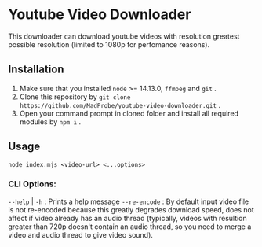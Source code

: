 # Youtube Video Downloader

This downloader can download youtube videos with resolution greatest possible resolution 
(limited to 1080p for perfomance reasons).

## Installation

1. Make sure that you installed `node` >= 14.13.0, `ffmpeg` and `git` .
2. Clone this repository by `git clone https://github.com/MadProbe/youtube-video-downloader.git` .
3. Open your command prompt in cloned folder and install all required modules by `npm i` .

## Usage

 `node index.mjs <video-url> <...options>`

### CLI Options:

`--help` | `-h` : Prints a help message
`--re-encode` : By default input video file is not re-encoded because 
this greatly degrades download speed, does not affect if video already has an audio thread 
(typically, videos with resultion greater than 720p doesn't contain an audio thread, 
so you need to merge a video and audio thread to give video sound).
